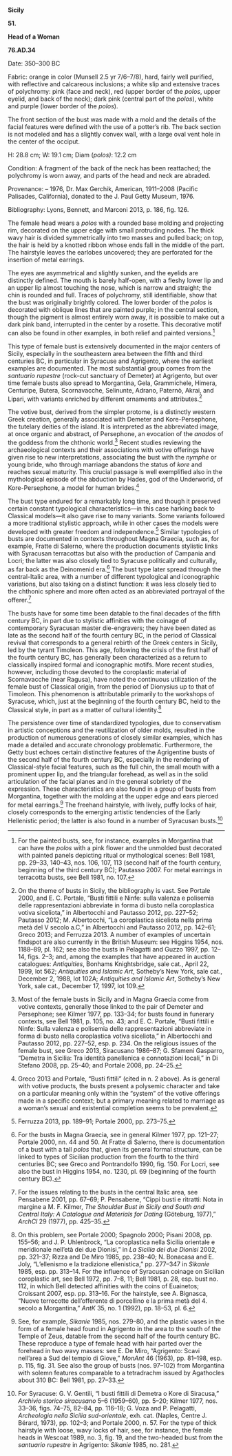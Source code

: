 **Sicily**

**51.**

**Head of a Woman**

**76.AD.34**

Date: 350–300 BC

<span class="smcaps">Fabric</span>: orange in color
(Munsell 2.5 yr 7/6–7/8), hard, fairly well purified, with reflective
and calcareous inclusions; a white slip and extensive traces of
polychromy: pink (face and neck), red (upper border of the *polos*,
upper eyelid, and back of the neck); dark pink (central part of the
*polos*), white and purple (lower border of the *polos*).

The front section of the bust was made with a mold and the details of
the facial features were defined with the use of a potter’s rib. The
back section is not modeled and has a slightly convex wall, with a large
oval vent hole in the center of the occiput.

H: 28.8 cm; W: 19.1 cm; Diam (*polos)*: 12.2 cm

<span class="smcaps">Condition:</span> A fragment of
the back of the neck has been reattached; the polychromy is worn away,
and parts of the head and neck are abraded.

<span class="smcaps">Provenance</span>: – 1976, Dr.
Max Gerchik, American, 1911–2008 (Pacific Palisades, California),
donated to the J. Paul Getty Museum, 1976.

<span class="smcaps">Bibliography: Lyons, Bennett, and
Marconi 2013,</span> p. 186, fig. 126.

The female head wears a *polos* with a rounded base molding and
projecting rim, decorated on the upper edge with small protruding nodes.
The thick wavy hair is divided symmetrically into two masses and pulled
back; on top, the hair is held by a knotted ribbon whose ends fall in
the middle of the part. The hairstyle leaves the earlobes uncovered;
they are perforated for the insertion of metal earrings.

The eyes are asymmetrical and slightly sunken, and the eyelids are
distinctly defined. The mouth is barely half-open, with a fleshy lower
lip and an upper lip almost touching the nose, which is narrow and
straight; the chin is rounded and full. Traces of polychromy, still
identifiable, show that the bust was originally brightly colored. The
lower border of the *polos* is decorated with oblique lines that are
painted purple; in the central section, though the pigment is almost
entirely worn away, it is possible to make out a dark pink band,
interrupted in the center by a rosette. This decorative motif can also
be found in other examples, in both relief and painted versions.[^1]

This type of female bust is extensively documented in the major centers
of Sicily, especially in the southeastern area between the fifth and
third centuries <span class="smcaps">BC</span>, in
particular in Syracuse and Agrigento, where the earliest examples are
documented. The most substantial group comes from the *santuario
rupestre* (rock-cut sanctuary of Demeter) at Agrigento, but over time
female busts also spread to Morgantina, Gela, Grammichele, Himera,
Centuripe, Butera, Scornavacche, Selinunte, Adrano, Paternò, Akrai, and
Lipari, with variants enriched by different ornaments and
attributes.[^2]

The votive bust, derived from the simpler protome, is a distinctly
western Greek creation, generally associated with Demeter and
Kore-Persephone, the tutelary deities of the island. It is interpreted
as the abbreviated image, at once organic and abstract, of Persephone,
an evocation of the *anados* of the goddess from the chthonic world.[^3]
Recent studies reviewing the archaeological contexts and their
associations with votive offerings have given rise to new
interpretations, associating the bust with the *nymphe* or young bride,
who through marriage abandons the status of *kore* and reaches sexual
maturity. This crucial passage is well exemplified also in the
mythological episode of the abduction by Hades, god of the Underworld,
of Kore-Persephone, a model for human brides.[^4]

The bust type endured for a remarkably long time, and though it
preserved certain constant typological characteristics—in this case
harking back to Classical models—it also gave rise to many variants.
Some variants followed a more traditional stylistic approach, while in
other cases the models were developed with greater freedom and
independence.[^5] Similar typologies of busts are documented in contexts
throughout Magna Graecia, such as, for example, Fratte di Salerno, where
the production documents stylistic links with Syracusan terracottas but
also with the production of Campania and Locri; the latter was also
closely tied to Syracuse politically and culturally, as far back as the
Deinomenid era.[^6] The bust type later spread through the
central-Italic area, with a number of different typological and
iconographic variations, but also taking on a distinct function: it was
less closely tied to the chthonic sphere and more often acted as an
abbreviated portrayal of the offerer.[^7]

The busts have for some time been datable to the final decades of the
fifth century <span class="smcaps">BC</span>, in part
due to stylistic affinities with the coinage of contemporary Syracusan
master die-engravers; they have been dated as late as the second half of
the fourth century <span class="smcaps">BC</span>, in
the period of Classical revival that corresponds to a general rebirth of
the Greek centers in Sicily, led by the tyrant Timoleon. This age,
following the crisis of the first half of the fourth century <span
class="smcaps">BC</span>, has generally been
characterized as a return to classically inspired formal and
iconographic motifs. More recent studies, however, including those
devoted to the coroplastic material of Scornavacche (near Ragusa), have
noted the continuous utilization of the female bust of Classical origin,
from the period of Dionysius up to that of Timoleon. This phenomenon is
attributable primarily to the workshops of Syracuse, which, just at the
beginning of the fourth century <span
class="smcaps">BC</span>, held to the Classical style,
in part as a matter of cultural identity.[^8]

The persistence over time of standardized typologies, due to
conservatism in artistic conceptions and the reutilization of older
molds, resulted in the production of numerous generations of closely
similar examples, which has made a detailed and accurate chronology
problematic. Furthermore, the Getty bust echoes certain distinctive
features of the Agrigentine busts of the second half of the fourth
century <span class="smcaps">BC</span>, especially in
the rendering of Classical-style facial features, such as the full chin,
the small mouth with a prominent upper lip, and the triangular forehead,
as well as in the solid articulation of the facial planes and in the
general sobriety of the expression. These characteristics are also found
in a group of busts from Morgantina, together with the molding at the
upper edge and ears pierced for metal earrings.[^9] The freehand
hairstyle, with lively, puffy locks of hair, closely corresponds to the
emerging artistic tendencies of the Early Hellenistic period; the latter
is also found in a number of Syracusan busts.[^10]

[^1]: For the painted busts, see, for instance, examples in Morgantina
    that can have the *polos* with a pink flower and the unmolded bust
    decorated with painted panels depicting ritual or mythological
    scenes: <span class="smcaps">Bell</span> 1981, pp.
    29–33, 140–43, nos. 106, 107, 113 (second half of the fourth
    century, beginning of the third century <span
    class="smcaps">BC</span>); <span
    class="smcaps">Pautasso</span> 2007. For metal
    earrings in terracotta busts, see <span
    class="smcaps">Bell</span> 1981, no. 107.

[^2]: On the theme of busts in Sicily, the bibliography is vast. See
    <span class="smcaps">Portale</span> 2000, and E.
    C. Portale, “Busti fittili e Ninfe: sulla valenza e polisemia delle
    rappresentazioni abbreviate in forma di busto nella coroplastica
    votiva siceliota,” in <span
    class="smcaps">Albertocchi and Pautasso</span>
    2012, pp. 227–52; <span
    class="smcaps">Pautasso</span> 2012; M.
    Albertocchi, “La coroplastica siceliota nella prima metà del V
    secolo a.C,” in <span class="smcaps">Albertocchi
    and Pautasso</span> 2012, pp. 142–61; <span
    class="smcaps">Greco</span> 2013; and <span
    class="smcaps">Ferruzza</span> 2013. A number of
    examples of uncertain findspot are also currently in the British
    Museum: see <span class="smcaps">Higgins</span>
    1954, nos. 1188–89, pl. 162; see also the busts in <span
    class="smcaps">Pelagatti and Guzzo</span> 1997,
    pp. 12–14, figs. 2–3; and, among the examples that have appeared in
    auction catalogues: *Antiquities*, Bonhams Knightsbridge, sale cat.,
    April 22, 1999, lot 562; *Antiquities and Islamic Art*, Sotheby’s
    New York, sale cat., December 2, 1988, lot 102A; *Antiquities and
    Islamic Art*, Sotheby’s New York, sale cat., December 17, 1997, lot
    109.

[^3]: Most of the female busts in Sicily and in Magna Graecia come from
    votive contexts, generally those linked to the pair of Demeter and
    Persephone; see <span class="smcaps">Kilmer</span>
    1977, pp. 133–34; for busts found in funerary contexts, see <span
    class="smcaps">Bell</span> 1981, p. 105, no. 43;
    and E. C. Portale, “Busti fittili e Ninfe: Sulla valenza e polisemia
    delle rappresentazioni abbreviate in forma di busto nella
    coroplastica votiva siceliota,” in <span
    class="smcaps">Albertocchi and Pautasso</span>
    2012, pp. 227–52, esp. p. 234. On the religious issues of the female
    bust, see <span class="smcaps">Greco 2013,
    Siracusano</span> 1986–87; G. Sfameni Gasparro, “Demetra in Sicilia:
    Tra identità panellenica e connotazioni locali,” in <span
    class="smcaps">Di Stefano</span> 2008, pp. 25–40;
    and <span class="smcaps">Portale</span> 2008, pp.
    24–25.

[^4]: <span class="smcaps">Greco 2013</span> and
    Portale<span class="smcaps">,</span> “Busti
    fittili” (cited in n. 2 above). As is general with votive products,
    the busts present a polysemic character and take on a particular
    meaning only within the “system” of the votive offerings made in a
    specific context; but a primary meaning related to marriage as a
    woman’s sexual and existential completion seems to be prevalent.

[^5]: <span class="smcaps">Ferruzza</span> 2013, pp.
    189–91; <span class="smcaps">Portale</span> 2000,
    pp. 273–75.

[^6]: For the busts in Magna Graecia, see in general <span
    class="smcaps">Kilmer</span> 1977, pp. 121–27;
    <span class="smcaps">Portale</span> 2000, nn. 44
    and 50. At Fratte di Salerno, there is documentation of a bust with
    a tall *polos* that, given its general formal structure, can be
    linked to types of Sicilian production from the fourth to the third
    centuries BC; see <span class="smcaps">Greco and
    Pontrandolfo</span> 1990, fig. 150. For Locri, see also the bust in
    <span class="smcaps">Higgins</span> 1954, no.
    1230, pl. 69 (beginning of the fourth century BC).

[^7]: For the issues relating to the busts in the central Italic area,
    see <span class="smcaps">Pensabene</span> 2001,
    pp. 67–69; P. Pensabene, “Cippi busti e ritratti: Nota in margine a
    M. F. Kilmer, *The Shoulder Bust in Sicily and South and Central
    Italy: A Catalogue and Materials for Dating* (Göteburg, 1977),”
    *ArchCl* 29 (1977), pp. 425–35.

[^8]: On this problem, see <span
    class="smcaps">Portale</span> 2000; <span
    class="smcaps">Spagnolo</span> 2000; <span
    class="smcaps">Pisani</span> 2008, pp. 155–56; and
    J. P. Uhlenbrock, “La coroplastica nella Sicilia orientale e
    meridionale nell’età dei due Dionisi,” in *<span
    class="smcaps">La Sicilia dei due Dionisi</span>*
    2002, pp. 321–37; <span class="smcaps">Rizza and
    De Miro</span> 1985, pp. 238–40; N. Bonacasa and E. Joly,
    “L’ellenismo e la tradizione ellenistica,” pp. 277–347 in <span
    class="smcaps">*Sikanie*</span> 1985, esp. pp.
    313–14. For the influence of Syracusan coinage on Sicilian
    coroplastic art, see <span
    class="smcaps">Bell</span> 1972, pp. 7–8, 11;
    <span class="smcaps">Bell</span> 1981, p. 28, esp.
    bust no. 112, in which Bell detected affinities with the coins of
    Euainetos; <span class="smcaps">Croissant
    2007</span>, esp. pp. 313–16. For the hairstyle, see A. Bignasca,
    “Nuove terrecotte dell’offerente di porcellino e la prima metà del
    4. secolo a Morgantina,” *AntK* 35, no. 1 (1992), pp. 18–53, pl. 6.

[^9]: See, for example, *<span
    class="smcaps">Sikanie</span>* 1985, nos. 279–80,
    and the plastic vases in the form of a female head found in
    Agrigento in the area to the south of the Temple of Zeus, datable
    from the second half of the fourth century <span
    class="smcaps">BC.</span> These reproduce a type
    of female head with hair parted over the forehead in two wavy
    masses: see E. De Miro, “Agrigento: Scavi nell’area a Sud del tempio
    di Giove,” *MonAnt* 46 (1963), pp. 81–198, esp. p. 115, fig. 31. See
    also the group of busts (nos. 97–102) from Morgantina with solemn
    features comparable to a tetradrachm issued by Agathocles about 310
    <span class="smcaps">BC: Bell</span> 1981, pp.
    27–33.

[^10]: For Syracuse: G. V. Gentili, “I busti fittili di Demetra o Kore
    di Siracusa,” *Archivio storico siracusano* 5–6 (1959–60), pp. 5–20;
    <span class="smcaps">Kilmer</span> 1977, nos.
    33–36, figs. 74–75, 82–84, pp. 116–18; G. Voza and P. Pelagatti,
    *Archeologia nella Sicilia sud-orientale*, exh. cat. (Naples, Centre
    J. Bérard, 1973), pp. 102–3; and <span
    class="smcaps">Portale</span> 2000, n. 57. For the
    type of thick hairstyle with loose, wavy locks of hair, see, for
    instance, the female heads in <span
    class="smcaps">Wescoat</span> 1989, no. 3, fig.
    19, and the two-headed bust from the *santuario rupestre* in
    Agrigento: *<span class="smcaps">Sikanie</span>*
    1985, no. 281.
